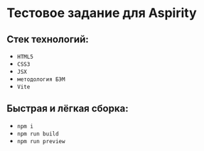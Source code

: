 # Тестовое задание для Aspirity

## Стек технологий:
  * `HTML5`
  * `CSS3`
  * `JSX`
  * `методология БЭМ`
  * `Vite`
  
## Быстрая и лёгкая сборка:
  * `npm i`
  * `npm run build`
  * `npm run preview`
